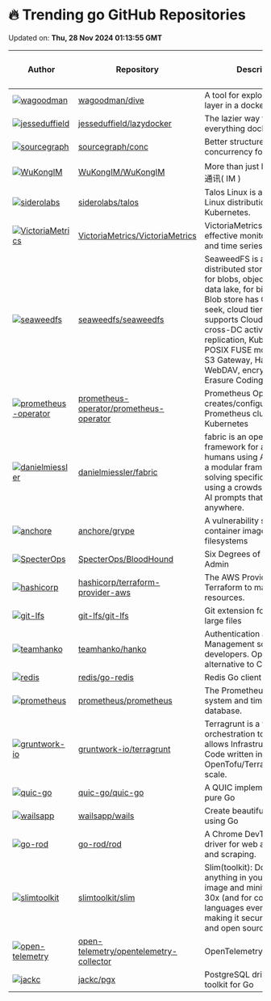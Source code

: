 # 🔥 Trending go GitHub Repositories

Updated on: **Thu, 28 Nov 2024 01:13:55 GMT**

| Author | Repository | Description | Language | ⭐ Total Stars | 🌟 Stars Today |
|--------|------------|-------------|----------|----------------|----------------|
| [![wagoodman](https://avatars.githubusercontent.com/u/590471?s=40&v=4)](https://github.com/wagoodman) | [wagoodman/dive](https://github.com/wagoodman/dive) | A tool for exploring each layer in a docker image | Go | 47486 | 300 |
| [![jesseduffield](https://avatars.githubusercontent.com/u/8456633?s=40&v=4)](https://github.com/jesseduffield) | [jesseduffield/lazydocker](https://github.com/jesseduffield/lazydocker) | The lazier way to manage everything docker | Go | 38549 | 150 |
| [![sourcegraph](https://avatars.githubusercontent.com/u/12631702?s=40&v=4)](https://github.com/sourcegraph) | [sourcegraph/conc](https://github.com/sourcegraph/conc) | Better structured concurrency for go | Go | 9298 | 52 |
| [![WuKongIM](https://avatars.githubusercontent.com/u/3895878?s=40&v=4)](https://github.com/WuKongIM) | [WuKongIM/WuKongIM](https://github.com/WuKongIM/WuKongIM) | More than just IM 不只是即时通讯( IM ) | Go | 3563 | 100 |
| [![siderolabs](https://avatars.githubusercontent.com/u/55211?s=40&v=4)](https://github.com/siderolabs) | [siderolabs/talos](https://github.com/siderolabs/talos) | Talos Linux is a modern Linux distribution built for Kubernetes. | Go | 6928 | 11 |
| [![VictoriaMetrics](https://avatars.githubusercontent.com/u/283442?s=40&v=4)](https://github.com/VictoriaMetrics) | [VictoriaMetrics/VictoriaMetrics](https://github.com/VictoriaMetrics/VictoriaMetrics) | VictoriaMetrics: fast, cost-effective monitoring solution and time series database | Go | 12544 | 21 |
| [![seaweedfs](https://avatars.githubusercontent.com/u/1543151?s=40&v=4)](https://github.com/seaweedfs) | [seaweedfs/seaweedfs](https://github.com/seaweedfs/seaweedfs) | SeaweedFS is a fast distributed storage system for blobs, objects, files, and data lake, for billions of files! Blob store has O(1) disk seek, cloud tiering. Filer supports Cloud Drive, cross-DC active-active replication, Kubernetes, POSIX FUSE mount, S3 API, S3 Gateway, Hadoop, WebDAV, encryption, Erasure Coding. | Go | 23066 | 18 |
| [![prometheus-operator](https://avatars.githubusercontent.com/u/4546722?s=40&v=4)](https://github.com/prometheus-operator) | [prometheus-operator/prometheus-operator](https://github.com/prometheus-operator/prometheus-operator) | Prometheus Operator creates/configures/manages Prometheus clusters atop Kubernetes | Go | 9163 | 2 |
| [![danielmiessler](https://avatars.githubusercontent.com/u/50654?s=40&v=4)](https://github.com/danielmiessler) | [danielmiessler/fabric](https://github.com/danielmiessler/fabric) | fabric is an open-source framework for augmenting humans using AI. It provides a modular framework for solving specific problems using a crowdsourced set of AI prompts that can be used anywhere. | Go | 25637 | 28 |
| [![anchore](https://avatars.githubusercontent.com/u/590471?s=40&v=4)](https://github.com/anchore) | [anchore/grype](https://github.com/anchore/grype) | A vulnerability scanner for container images and filesystems | Go | 8899 | 12 |
| [![SpecterOps](https://avatars.githubusercontent.com/u/26472282?s=40&v=4)](https://github.com/SpecterOps) | [SpecterOps/BloodHound](https://github.com/SpecterOps/BloodHound) | Six Degrees of Domain Admin | Go | 1162 | 6 |
| [![hashicorp](https://avatars.githubusercontent.com/u/2404182?s=40&v=4)](https://github.com/hashicorp) | [hashicorp/terraform-provider-aws](https://github.com/hashicorp/terraform-provider-aws) | The AWS Provider enables Terraform to manage AWS resources. | Go | 9862 | 2 |
| [![git-lfs](https://avatars.githubusercontent.com/u/21?s=40&v=4)](https://github.com/git-lfs) | [git-lfs/git-lfs](https://github.com/git-lfs/git-lfs) | Git extension for versioning large files | Go | 13036 | 7 |
| [![teamhanko](https://avatars.githubusercontent.com/u/1003846?s=40&v=4)](https://github.com/teamhanko) | [teamhanko/hanko](https://github.com/teamhanko/hanko) | Authentication and User Management solution for developers. Open source alternative to Clerk & Auth0. | Go | 7318 | 5 |
| [![redis](https://avatars.githubusercontent.com/u/290976?s=40&v=4)](https://github.com/redis) | [redis/go-redis](https://github.com/redis/go-redis) | Redis Go client | Go | 20201 | 5 |
| [![prometheus](https://avatars.githubusercontent.com/u/4948210?s=40&v=4)](https://github.com/prometheus) | [prometheus/prometheus](https://github.com/prometheus/prometheus) | The Prometheus monitoring system and time series database. | Go | 55958 | 18 |
| [![gruntwork-io](https://avatars.githubusercontent.com/u/711908?s=40&v=4)](https://github.com/gruntwork-io) | [gruntwork-io/terragrunt](https://github.com/gruntwork-io/terragrunt) | Terragrunt is a flexible orchestration tool that allows Infrastructure as Code written in OpenTofu/Terraform to scale. | Go | 8108 | 7 |
| [![quic-go](https://avatars.githubusercontent.com/u/1478487?s=40&v=4)](https://github.com/quic-go) | [quic-go/quic-go](https://github.com/quic-go/quic-go) | A QUIC implementation in pure Go | Go | 10164 | 2 |
| [![wailsapp](https://avatars.githubusercontent.com/u/1943904?s=40&v=4)](https://github.com/wailsapp) | [wailsapp/wails](https://github.com/wailsapp/wails) | Create beautiful applications using Go | Go | 25522 | 23 |
| [![go-rod](https://avatars.githubusercontent.com/u/1415488?s=40&v=4)](https://github.com/go-rod) | [go-rod/rod](https://github.com/go-rod/rod) | A Chrome DevTools Protocol driver for web automation and scraping. | Go | 5445 | 9 |
| [![slimtoolkit](https://avatars.githubusercontent.com/u/1099414?s=40&v=4)](https://github.com/slimtoolkit) | [slimtoolkit/slim](https://github.com/slimtoolkit/slim) | Slim(toolkit): Don't change anything in your container image and minify it by up to 30x (and for compiled languages even more) making it secure too! (free and open source) | Go | 19638 | 25 |
| [![open-telemetry](https://avatars.githubusercontent.com/u/1373887?s=40&v=4)](https://github.com/open-telemetry) | [open-telemetry/opentelemetry-collector](https://github.com/open-telemetry/opentelemetry-collector) | OpenTelemetry Collector | Go | 4514 | 3 |
| [![jackc](https://avatars.githubusercontent.com/u/94130?s=40&v=4)](https://github.com/jackc) | [jackc/pgx](https://github.com/jackc/pgx) | PostgreSQL driver and toolkit for Go | Go | 10873 | 6 |
